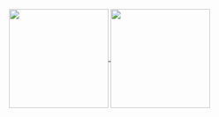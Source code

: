 
<div align="center" margin = 20px>
  <a href="https://github.com/asiftm/github-readme-stats">
  <img height=180 align="center" src="https://github-readme-stats.vercel.app/api?username=asiftm&show_icons=true&theme=noctis_minimus" />
</a>
<a href="https://github.com/asiftm/convoychat">
  <img height=180 align="center" src="https://github-readme-stats.vercel.app/api/top-langs?username=asiftm&layout=compact&langs_count=8&card_width=280&theme=noctis_minimus" />
</a>
</div>



